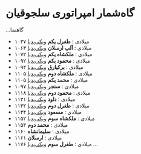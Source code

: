 # گاه‌شمار امپراتوری سلجوقیان

...گاهنما
- ۱۰۳۷ میلادی
  : **طغرل یکم** [ویکی‌پدیا](https://fa.wikipedia.org/wiki/%D8%B7%D8%BA%D8%B1%D9%84_%DB%8C%DA%A9%D9%85)
- ۱۰۶۳ میلادی
  : **آلپ ارسلان** [ویکی‌پدیا](https://fa.wikipedia.org/wiki/%D8%A2%D9%84%D9%BE_%D8%A7%D8%B1%D8%B3%D9%84%D8%A7%D9%86)
- ۱۰۷۲ میلادی
  : **ملکشاه یکم** [ویکی‌پدیا](https://fa.wikipedia.org/wiki/%D9%85%D9%84%DA%A9%D8%B4%D8%A7%D9%87_%DB%8C%DA%A9%D9%85)
- ۱۰۹۲ میلادی
  : **محمود یکم** [ویکی‌پدیا](https://fa.wikipedia.org/wiki/%D9%85%D8%AD%D9%85%D9%88%D8%AF_%D9%BE%D8%B3%D8%B1_%D9%85%D9%84%DA%A9%D8%B4%D8%A7%D9%87)
- ۱۰۹۴ میلادی
  : **برکیارق** [ویکی‌پدیا](https://fa.wikipedia.org/wiki/%D8%A8%D8%B1%DA%A9%DB%8C%D8%A7%D8%B1%D9%82)
- ۱۱۰۵ میلادی
  : **ملکشاه دوم** [ویکی‌پدیا](https://fa.wikipedia.org/wiki/%D9%85%D9%84%DA%A9%D8%B4%D8%A7%D9%87_%D8%AF%D9%88%D9%85)
- ۱۱۰۵ میلادی
  : **محمد یکم** [ویکی‌پدیا](https://fa.wikipedia.org/wiki/%D9%85%D8%AD%D9%85%D8%AF_%DB%8C%DA%A9%D9%85_%D8%B3%D9%84%D8%AC%D9%88%D9%82%DB%8C)
- ۱۰۹۷ میلادی
  : **سنجر** [ویکی‌پدیا](https://fa.wikipedia.org/wiki/%D8%A7%D8%AD%D9%85%D8%AF_%D8%B3%D9%86%D8%AC%D8%B1)
- ۱۱۱۸ میلادی
  : **محمود دوم** [ویکی‌پدیا](https://fa.wikipedia.org/wiki/%D9%85%D8%AD%D9%85%D9%88%D8%AF_%D8%AF%D9%88%D9%85_%D8%B3%D9%84%D8%AC%D9%88%D9%82%DB%8C)
- ۱۱۳۱ میلادی
  : **داود** [ویکی‌پدیا](https://fa.wikipedia.org/wiki/%D8%AF%D8%A7%D9%88%D8%AF_%D8%B3%D9%84%D8%AC%D9%88%D9%82%DB%8C)
- ۱۱۳۲ میلادی
  : **طغرل دوم** [ویکی‌پدیا](https://fa.wikipedia.org/wiki/%D8%B7%D8%BA%D8%B1%D9%84_%D8%AF%D9%88%D9%85)
- ۱۱۳۴ میلادی
  : **مسعود** [ویکی‌پدیا](https://fa.wikipedia.org/wiki/%D9%85%D8%B3%D8%B9%D9%88%D8%AF_%D8%A8%D9%86_%D9%85%D8%AD%D9%85%D8%AF_%D8%A8%D9%86_%D9%85%D9%84%DA%A9%D8%B4%D8%A7%D9%87)
- ۱۱۵۲ میلادی
  : **ملکشاه سوم** [ویکی‌پدیا](https://fa.wikipedia.org/wiki/%D9%85%D9%84%DA%A9%D8%B4%D8%A7%D9%87_%D8%B3%D9%88%D9%85)
- ۱۱۵۳ میلادی
  : **محمد دوم**
- ۱۱۶۰ میلادی
  : **سلیمانشاه**
- ۱۱۶۱ میلادی
  : **ارسلان**
- ۱۱۷۶ میلادی
  : **طغرل سوم** [ویکی‌پدیا](https://fa.wikipedia.org/wiki/%D8%B7%D8%BA%D8%B1%D9%84_%D8%B3%D9%88%D9%85)
...